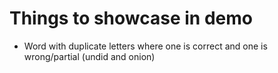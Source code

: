 # Things to showcase in demo

- Word with duplicate letters where one is correct and one is wrong/partial (undid and onion)